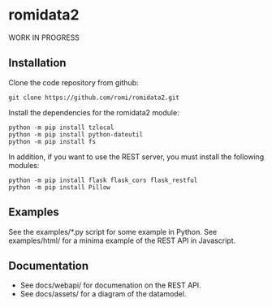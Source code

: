 romidata2
=========

WORK IN PROGRESS


## Installation

Clone the code repository from github:

```
git clone https://github.com/romi/romidata2.git
```


Install the dependencies for the romidata2 module:

```shell
python -m pip install tzlocal
python -m pip install python-dateutil
python -m pip install fs
```

In addition, if you want to use the REST server, you must install the
following modules:

```shell
python -m pip install flask flask_cors flask_restful
python -m pip install Pillow
```

## Examples

See the examples/*.py script for some example in Python.
See examples/html/ for a minima example of the REST API in Javascript.

## Documentation

* See docs/webapi/ for documenation on the REST API.
* See docs/assets/ for a diagram of the datamodel.

